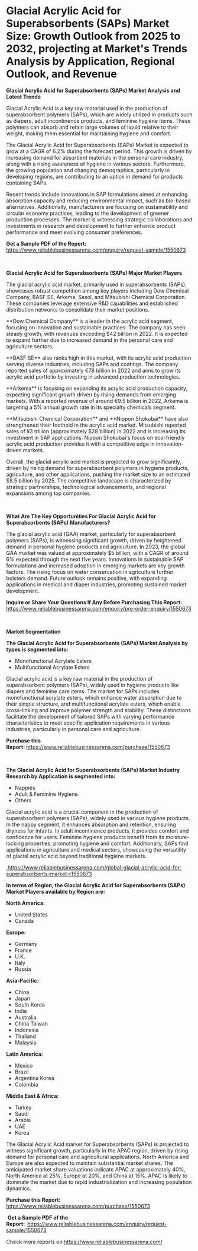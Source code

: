 <p><h1>Glacial Acrylic Acid for Superabsorbents (SAPs) Market Size: Growth Outlook from 2025 to 2032, projecting at Market's Trends Analysis by Application, Regional Outlook, and Revenue</h1></p><p><strong>Glacial Acrylic Acid for Superabsorbents (SAPs) Market Analysis and Latest Trends</strong></p>
<p><p>Glacial Acrylic Acid is a key raw material used in the production of superabsorbent polymers (SAPs), which are widely utilized in products such as diapers, adult incontinence products, and feminine hygiene items. These polymers can absorb and retain large volumes of liquid relative to their weight, making them essential for maintaining hygiene and comfort.</p><p>The Glacial Acrylic Acid for Superabsorbents (SAPs) Market is expected to grow at a CAGR of 6.2% during the forecast period. This growth is driven by increasing demand for absorbent materials in the personal care industry, along with a rising awareness of hygiene in various sectors. Furthermore, the growing population and changing demographics, particularly in developing regions, are contributing to an uptick in demand for products containing SAPs.</p><p>Recent trends include innovations in SAP formulations aimed at enhancing absorption capacity and reducing environmental impact, such as bio-based alternatives. Additionally, manufacturers are focusing on sustainability and circular economy practices, leading to the development of greener production processes. The market is witnessing strategic collaborations and investments in research and development to further enhance product performance and meet evolving consumer preferences.</p></p>
<p><strong>Get a Sample PDF of the Report:&nbsp;</strong> <a href="https://www.reliablebusinessarena.com/enquiry/request-sample/1550673?utm_campaign=3170&utm_medium=2&utm_source=Github&utm_content=ia&utm_term=02042025&utm_id=glacial-acrylic-acid-for-superabsorbents-saps">https://www.reliablebusinessarena.com/enquiry/request-sample/1550673</a></p>
<p>&nbsp;</p>
<p><strong>Glacial Acrylic Acid for Superabsorbents (SAPs) Major Market Players</strong></p>
<p><p>The glacial acrylic acid market, primarily used in superabsorbents (SAPs), showcases robust competition among key players including Dow Chemical Company, BASF SE, Arkema, Sasol, and Mitsubishi Chemical Corporation. These companies leverage extensive R&D capabilities and established distribution networks to consolidate their market positions.</p><p>**Dow Chemical Company** is a leader in the acrylic acid segment, focusing on innovation and sustainable practices. The company has seen steady growth, with revenues exceeding $42 billion in 2022. It is expected to expand further due to increased demand in the personal care and agriculture sectors.</p><p>**BASF SE** also ranks high in this market, with its acrylic acid production serving diverse industries, including SAPs and coatings. The company reported sales of approximately €78 billion in 2022 and aims to grow its acrylic acid portfolio by investing in advanced production technologies. </p><p>**Arkema** is focusing on expanding its acrylic acid production capacity, expecting significant growth driven by rising demands from emerging markets. With a reported revenue of around €9.5 billion in 2022, Arkema is targeting a 5% annual growth rate in its specialty chemicals segment.</p><p>**Mitsubishi Chemical Corporation** and **Nippon Shokubai** have also strengthened their foothold in the acrylic acid market. Mitsubishi reported sales of ¥3 trillion (approximately $28 billion) in 2022 and is increasing its investment in SAP applications. Nippon Shokubai's focus on eco-friendly acrylic acid production provides it with a competitive edge in innovation-driven markets.</p><p>Overall, the glacial acrylic acid market is projected to grow significantly, driven by rising demand for superabsorbent polymers in hygiene products, agriculture, and other applications, pushing the market size to an estimated $8.5 billion by 2025. The competitive landscape is characterized by strategic partnerships, technological advancements, and regional expansions among top companies.</p></p>
<p>&nbsp;</p>
<p><strong>What Are The Key Opportunities For Glacial Acrylic Acid for Superabsorbents (SAPs) Manufacturers?</strong></p>
<p><p>The glacial acrylic acid (GAA) market, particularly for superabsorbent polymers (SAPs), is witnessing significant growth, driven by heightened demand in personal hygiene products and agriculture. In 2023, the global GAA market was valued at approximately $5 billion, with a CAGR of around 6% expected through the next five years. Innovations in sustainable SAP formulations and increased adoption in emerging markets are key growth factors. The rising focus on water conservation in agriculture further bolsters demand. Future outlook remains positive, with expanding applications in medical and diaper industries, promoting sustained market development.</p></p>
<p><strong>Inquire or Share Your Questions If Any Before Purchasing This Report:</strong> <a href="https://www.reliablebusinessarena.com/enquiry/pre-order-enquiry/1550673?utm_campaign=3170&utm_medium=2&utm_source=Github&utm_content=ia&utm_term=02042025&utm_id=glacial-acrylic-acid-for-superabsorbents-saps">https://www.reliablebusinessarena.com/enquiry/pre-order-enquiry/1550673</a></p>
<p>&nbsp;</p>
<p><strong>Market Segmentation</strong></p>
<p><strong>The Glacial Acrylic Acid for Superabsorbents (SAPs) Market Analysis by types is segmented into:</strong></p>
<p><ul><li>Monofunctional Acrylate Esters</li><li>Multifunctional Acrylate Esters</li></ul></p>
<p><p>Glacial acrylic acid is a key raw material in the production of superabsorbent polymers (SAPs), widely used in hygiene products like diapers and feminine care items. The market for SAPs includes monofunctional acrylate esters, which enhance water absorption due to their simple structure, and multifunctional acrylate esters, which enable cross-linking and improve polymer strength and stability. These distinctions facilitate the development of tailored SAPs with varying performance characteristics to meet specific application requirements in various industries, particularly in personal care and agriculture.</p></p>
<p><strong>Purchase this Report:&nbsp;</strong><a href="https://www.reliablebusinessarena.com/purchase/1550673?utm_campaign=3170&utm_medium=2&utm_source=Github&utm_content=ia&utm_term=02042025&utm_id=glacial-acrylic-acid-for-superabsorbents-saps">https://www.reliablebusinessarena.com/purchase/1550673</a></p>
<p>&nbsp;</p>
<p><strong>The Glacial Acrylic Acid for Superabsorbents (SAPs) Market Industry Research by Application is segmented into:</strong></p>
<p><ul><li>Nappies</li><li>Adult & Feminine Hygiene</li><li>Others</li></ul></p>
<p><p>Glacial acrylic acid is a crucial component in the production of superabsorbent polymers (SAPs), widely used in various hygiene products. In the nappy segment, it enhances absorption and retention, ensuring dryness for infants. In adult incontinence products, it provides comfort and confidence for users. Feminine hygiene products benefit from its moisture-locking properties, promoting hygiene and comfort. Additionally, SAPs find applications in agriculture and medical sectors, showcasing the versatility of glacial acrylic acid beyond traditional hygiene markets.</p></p>
<p><a href="https://www.reliablebusinessarena.com/global-glacial-acrylic-acid-for-superabsorbents-market-r1550673?utm_campaign=3170&utm_medium=2&utm_source=Github&utm_content=ia&utm_term=02042025&utm_id=glacial-acrylic-acid-for-superabsorbents-saps">&nbsp;https://www.reliablebusinessarena.com/global-glacial-acrylic-acid-for-superabsorbents-market-r1550673</a></p>
<p><strong>In terms of Region, the Glacial Acrylic Acid for Superabsorbents (SAPs) Market Players available by Region are:</strong></p>
<p>
    <p> <strong> North America: </strong>
        <ul>
            <li>United States</li>
            <li>Canada</li>
        </ul>
        </p> 
    <p> <strong> Europe: </strong>
        <ul>
            <li>Germany</li>
            <li>France</li>
            <li>U.K.</li>
            <li>Italy</li>
            <li>Russia</li>
        </ul>
        </p> 
    <p> <strong> Asia-Pacific: </strong>
        <ul>
            <li>China</li>
            <li>Japan</li>
            <li>South Korea</li>
            <li>India</li>
            <li>Australia</li>
            <li>China Taiwan</li>
            <li>Indonesia</li>
            <li>Thailand</li>
            <li>Malaysia</li>
        </ul>
        </p> 
    <p> <strong> Latin America: </strong>
        <ul>
            <li>Mexico</li>
            <li>Brazil</li>
            <li>Argentina Korea</li>
            <li>Colombia</li>
        </ul>
        </p> 
    <p> <strong> Middle East & Africa: </strong>
        <ul>
            <li>Turkey</li>
            <li>Saudi</li>
            <li>Arabia</li>
            <li>UAE</li>
            <li>Korea</li>
        </ul>
    </p>
    </p>
<p><p>The Glacial Acrylic Acid market for Superabsorbents (SAPs) is projected to witness significant growth, particularly in the APAC region, driven by rising demand for personal care and agricultural applications. North America and Europe are also expected to maintain substantial market shares. The anticipated market share valuations indicate APAC at approximately 40%, North America at 25%, Europe at 20%, and China at 15%. APAC is likely to dominate the market due to rapid industrialization and increasing population dynamics.</p></p>
<p><strong>Purchase this Report: </strong><a href="https://www.reliablebusinessarena.com/purchase/1550673?utm_campaign=3170&utm_medium=2&utm_source=Github&utm_content=ia&utm_term=02042025&utm_id=glacial-acrylic-acid-for-superabsorbents-saps">https://www.reliablebusinessarena.com/purchase/1550673</a></p>
<p>&nbsp;<strong>Get a Sample PDF of the Report:&nbsp;&nbsp;</strong><a href="https://www.reliablebusinessarena.com/enquiry/request-sample/1550673?utm_campaign=3170&utm_medium=2&utm_source=Github&utm_content=ia&utm_term=02042025&utm_id=glacial-acrylic-acid-for-superabsorbents-saps">https://www.reliablebusinessarena.com/enquiry/request-sample/1550673</a></p>
<p><strong></strong></p>
<p>Check more reports on <a href="https://www.reliablebusinessarena.com/?utm_campaign=3170&utm_medium=2&utm_source=Github&utm_content=ia&utm_term=02042025&utm_id=glacial-acrylic-acid-for-superabsorbents-saps">https://www.reliablebusinessarena.com/</a></p>
